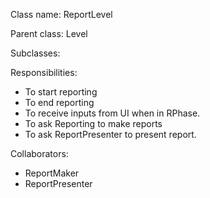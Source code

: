 Class name: ReportLevel

Parent class: Level

Subclasses:

Responsibilities:
* To start reporting
* To end reporting
* To receive inputs from UI when in RPhase.
* To ask Reporting to make reports
* To ask ReportPresenter to present report.

Collaborators:
* ReportMaker
* ReportPresenter